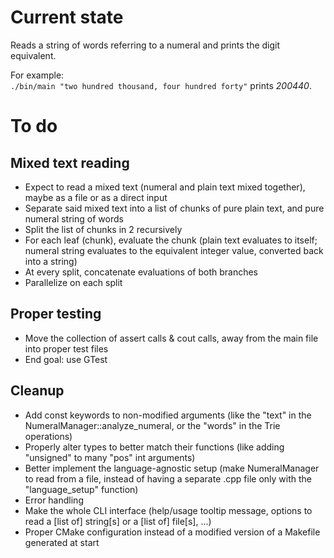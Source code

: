 # Current state
Reads a string of words referring to a numeral and prints the digit equivalent.

For example:  
`./bin/main "two hundred thousand, four hundred forty"` prints *200440*.

# To do

## Mixed text reading
- Expect to read a mixed text (numeral and plain text mixed together), maybe as a file or as a direct input
- Separate said mixed text into a list of chunks of pure plain text, and pure numeral string of words
- Split the list of chunks in 2 recursively
- For each leaf (chunk), evaluate the chunk (plain text evaluates to itself; numeral string evaluates to the equivalent integer value, converted back into a string)
- At every split, concatenate evaluations of both branches
- Parallelize on each split

## Proper testing
- Move the collection of assert calls & cout calls, away from the main file into proper test files
- End goal: use GTest

## Cleanup
- Add const keywords to non-modified arguments (like the "text" in the NumeralManager::analyze_numeral, or the "words" in the Trie operations)
- Properly alter types to better match their functions (like adding "unsigned" to many "pos" int arguments)
- Better implement the language-agnostic setup (make NumeralManager to read from a file, instead of having a separate .cpp file only with the "language_setup" function)
- Error handling
- Make the whole CLI interface (help/usage tooltip message, options to read a [list of] string[s] or a [list of] file[s], ...)
- Proper CMake configuration instead of a modified version of a Makefile generated at start
